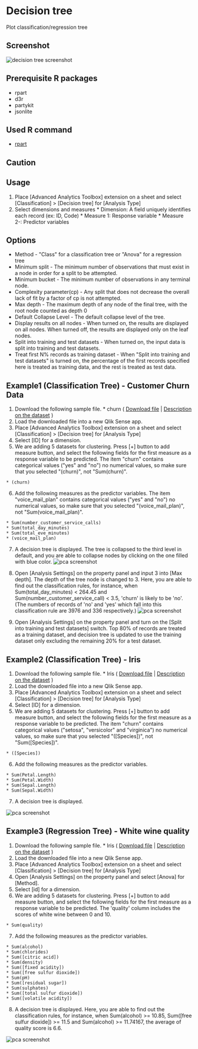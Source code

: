 # Decision tree
Plot classification/regression tree  

## Screenshot
![decision tree screenshot](./images/decision_tree_example2-1.png)

## Prerequisite R packages
 * rpart
 * d3r
 * partykit
 * jsonlite

## Used R command
 * [rpart](https://www.rdocumentation.org/packages/rpart/versions/4.1-11/topics/rpart)

## Caution

## Usage
  1. Place [Advanced Analytics Toolbox] extension on a sheet and select [Classification] > [Decision tree] for [Analysis Type]
  2. Select dimensions and measures
    * Dimension: A field uniquely identifies each record (ex: ID, Code)
    * Measure 1: Response variable
    * Measure 2-: Predictor variables

## Options
 * Method - "Class" for a classification tree or "Anova" for a regression tree
 * Minimum split - The minimum number of observations that must exist in a node in order for a split to be attempted.
 * Minimum bucket - The minimum number of observations in any terminal <leaf> node.
 * Complexity parameter(cp) - Any split that does not decrease the overall lack of fit by a factor of cp is not attempted.
 * Max depth - The maximum depth of any node of the final tree, with the root node counted as depth 0
 * Default Collapse Level - The default collapse level of the tree.
 * Display results on all nodes - When turned on, the results are displayed on all nodes. When turned off, the results are displayed only on the leaf nodes.
 * Split into training and test datasets - When turned on, the input data is split into training and test datasets.
 * Treat first N% records as training dataset - When "Split into training and test datasets" is turned on, the percentage of the first records specified here is treated as training data, and the rest is treated as test data.

## Example1 (Classification Tree) - Customer Churn Data
  1. Download the following sample file.
    * churn ( [Download file](./data/churn.xlsx) | [Description on the dataset](https://rdrr.io/cran/C50/man/churn.html) )  
  2. Load the downloaded file into a new Qlik Sense app.
  3. Place [Advanced Analytics Toolbox] extension on a sheet and select [Classification] > [Decision tree] for [Analysis Type]
  4. Select [ID] for a dimension.
  5. We are adding 5 datasets for clustering. Press [+] button to add measure button, and select the following fields for the first measure as a response variable to be predicted. The item "churn" contains categorical values ("yes" and "no") no numerical values, so make sure that you selected "(churn)", not "Sum(churn)".

    * (churn)

  6. Add the following measures as the predictor variables. The item "voice_mail_plan" contains categorical values ("yes" and "no") no numerical values, so make sure that you selected "(voice_mail_plan)", not "Sum(voice_mail_plan)".

    * Sum(number_customer_service_calls)
    * Sum(total_day_minutes)
    * Sum(total_eve_minutes)
    * (voice_mail_plan)

  7. A decision tree is displayed. The tree is collapsed to the third level in default, and you are able to collapse nodes by clicking on the one filled with blue color.
  ![pca screenshot](./images/decision_tree_example1-1.png)

  8. Open [Analysis Settings] on the property panel and input 3 into [Max depth]. The depth of the tree node is changed to 3. Here, you are able to find out the classification rules, for instance, when Sum(total_day_minutes) < 264.45 and Sum(number_customer_service_call) < 3.5, 'churn' is likely to be 'no'. (The numbers of records of 'no' and 'yes' which fall into this classification rule are 3976 and 336 respectively.)
  ![pca screenshot](./images/decision_tree_example1-2.png)

  9. Open [Analysis Settings] on the property panel and turn on the [Split into training and test datasets] switch. Top 80% of records are treated as a training dataset, and decision tree is updated to use the training dataset only excluding the remaining 20% for a test dataset.

## Example2 (Classification Tree) - Iris
  1. Download the following sample file.
    * Iris ( [Download file](./data/Iris.xlsx) | [Description on the dataset](https://archive.ics.uci.edu/ml/datasets/iris) )  
  2. Load the downloaded file into a new Qlik Sense app.
  3. Place [Advanced Analytics Toolbox] extension on a sheet and select [Classification] > [Decision tree] for [Analysis Type]
  4. Select [ID] for a dimension.
  5. We are adding 5 datasets for clustering. Press [+] button to add measure button, and select the following fields for the first measure as a response variable to be predicted. The item "churn" contains categorical values ("setosa", "versicolor" and "virginica") no numerical values, so make sure that you selected "([Species])", not "Sum([Species])".

    * ([Species])

  6. Add the following measures as the predictor variables.

    * Sum(Petal.Length)
    * Sum(Petal.Width)
    * Sum(Sepal.Length)
    * Sum(Sepal.Width)
  7. A decision tree is displayed.

  ![pca screenshot](./images/decision_tree_example2-1.png)

## Example3 (Regression Tree) - White wine quality
  1. Download the following sample file.
    * Iris ( [Download file](./data/whitewine.xlsx) | [Description on the dataset](http://archive.ics.uci.edu/ml/datasets/Wine+Quality) )  
  2. Load the downloaded file into a new Qlik Sense app.
  3. Place [Advanced Analytics Toolbox] extension on a sheet and select [Classification] > [Decision tree] for [Analysis Type]
  4. Open [Analysis Settings] on the property panel and select [Anova] for [Method].
  5. Select [id] for a dimension.
  6. We are adding 5 datasets for clustering. Press [+] button to add measure button, and select the following fields for the first measure as a response variable to be predicted. The 'quality' column includes the scores of white wine between 0 and 10.

    * Sum(quality)

  7. Add the following measures as the predictor variables.

    * Sum(alcohol)
    * Sum(chlorides)
    * Sum([citric acid])
    * Sum(density)
    * Sum([fixed acidity])
    * Sum([free sulfur dioxide])
    * Sum(pH)
    * Sum([residual sugar])
    * Sum(sulphates)
    * Sum([total sulfur dioxide])
    * Sum([volatile acidity])
  8. A decision tree is displayed. Here, you are able to find out the classification rules, for instance, when Sum(alcohol) >= 10.85, Sum([free sulfur dioxide]) >= 11.5 and Sum(alcohol) >= 11.74167, the average of quality score is 6.6.

  ![pca screenshot](./images/decision_tree_example3-1.png)
